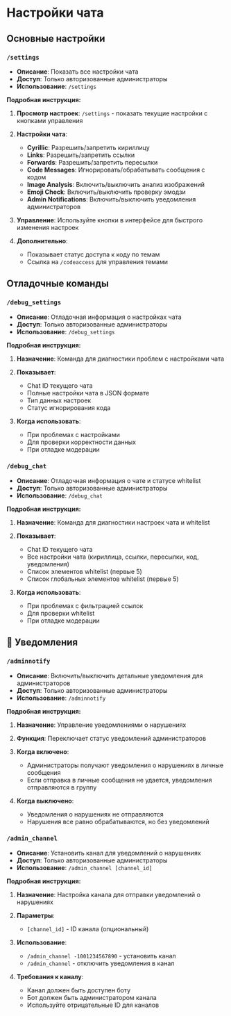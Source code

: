 # Настройки чата

## Основные настройки

### `/settings`
- **Описание**: Показать все настройки чата
- **Доступ**: Только авторизованные администраторы
- **Использование**: `/settings`

**Подробная инструкция:**
1. **Просмотр настроек**: `/settings` - показать текущие настройки с кнопками управления

2. **Настройки чата**:
   - **Cyrillic**: Разрешить/запретить кириллицу
   - **Links**: Разрешить/запретить ссылки
   - **Forwards**: Разрешить/запретить пересылки
   - **Code Messages**: Игнорировать/обрабатывать сообщения с кодом
   - **Image Analysis**: Включить/выключить анализ изображений
   - **Emoji Check**: Включить/выключить проверку эмодзи
   - **Admin Notifications**: Включить/выключить уведомления администраторов

3. **Управление**: Используйте кнопки в интерфейсе для быстрого изменения настроек

4. **Дополнительно**: 
   - Показывает статус доступа к коду по темам
   - Ссылка на `/codeaccess` для управления темами

## Отладочные команды

### `/debug_settings`
- **Описание**: Отладочная информация о настройках чата
- **Доступ**: Только авторизованные администраторы
- **Использование**: `/debug_settings`

**Подробная инструкция:**
1. **Назначение**: Команда для диагностики проблем с настройками чата

2. **Показывает**:
   - Chat ID текущего чата
   - Полные настройки чата в JSON формате
   - Тип данных настроек
   - Статус игнорирования кода

3. **Когда использовать**:
   - При проблемах с настройками
   - Для проверки корректности данных
   - При отладке модерации

### `/debug_chat`
- **Описание**: Отладочная информация о чате и статусе whitelist
- **Доступ**: Только авторизованные администраторы
- **Использование**: `/debug_chat`

**Подробная инструкция:**
1. **Назначение**: Команда для диагностики настроек чата и whitelist

2. **Показывает**:
   - Chat ID текущего чата
   - Все настройки чата (кириллица, ссылки, пересылки, код, уведомления)
   - Список элементов whitelist (первые 5)
   - Список глобальных элементов whitelist (первые 5)

3. **Когда использовать**:
   - При проблемах с фильтрацией ссылок
   - Для проверки whitelist
   - При отладке модерации

## 📢 Уведомления

### `/adminnotify`
- **Описание**: Включить/выключить детальные уведомления для администраторов
- **Доступ**: Только авторизованные администраторы
- **Использование**: `/adminnotify`

**Подробная инструкция:**
1. **Назначение**: Управление уведомлениями о нарушениях

2. **Функция**: Переключает статус уведомлений администраторов

3. **Когда включено**:
   - Администраторы получают уведомления о нарушениях в личные сообщения
   - Если отправка в личные сообщения не удается, уведомления отправляются в группу

4. **Когда выключено**:
   - Уведомления о нарушениях не отправляются
   - Нарушения все равно обрабатываются, но без уведомлений

### `/admin_channel`
- **Описание**: Установить канал для уведомлений о нарушениях
- **Доступ**: Только авторизованные администраторы
- **Использование**: `/admin_channel [channel_id]`

**Подробная инструкция:**
1. **Назначение**: Настройка канала для отправки уведомлений о нарушениях

2. **Параметры**:
   - `[channel_id]` - ID канала (опциональный)

3. **Использование**:
   - `/admin_channel -1001234567890` - установить канал
   - `/admin_channel` - отключить уведомления в канал

4. **Требования к каналу**:
   - Канал должен быть доступен боту
   - Бот должен быть администратором канала
   - Используйте отрицательные ID для каналов
